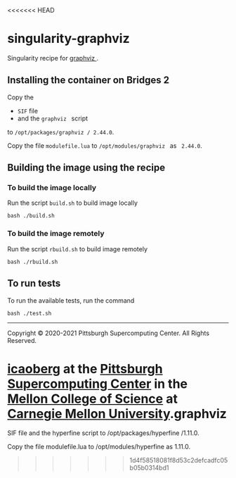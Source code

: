 <<<<<<< HEAD
# singularity-graphviz
Singularity recipe for [graphviz ](https://graphviz.org/).

## Installing the container on Bridges 2
Copy the

* `SIF` file
* and the `graphviz ` script

to `/opt/packages/graphviz / 2.44.0`.

Copy the file `modulefile.lua` to `/opt/modules/graphviz ` as ` 2.44.0`.

## Building the image using the recipe

### To build the image locally
Run the script `build.sh` to build image locally

```
bash ./build.sh
````

### To build the image remotely
Run the script `rbuild.sh` to build image remotely

```
bash ./rbuild.sh
```

## To run tests
To run the available tests, run the command

```
bash ./test.sh
```

---
Copyright © 2020-2021 Pittsburgh Supercomputing Center. All Rights Reserved.

[icaoberg](http://www.andrew.cmu.edu/~icaoberg) at the [Pittsburgh Supercomputing Center](http://www.psc.edu) in the [Mellon College of Science](https://www.cmu.edu/mcs/) at [Carnegie Mellon University](http://www.cmu.edu).graphviz
=======
SIF file
and the hyperfine  script
to /opt/packages/hyperfine /1.11.0.

Copy the file modulefile.lua to /opt/modules/hyperfine  as 1.11.0.
>>>>>>> 1d4f58518081f8d53c2defcadfc05b05b0314bd1
